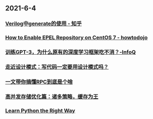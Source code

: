 
## 2021-6-4

### [Verilog中generate的使用 - 知乎](https://zhuanlan.zhihu.com/p/107047600)

### [How to Enable EPEL Repository on CentOS 7 - howtodojo](https://www.howtodojo.com/enable-epel-repository-centos-7/)

### [训练GPT-3，为什么原有的深度学习框架吃不消？-InfoQ](https://www.infoq.cn/article/JfM7NJYKLWMuyTcoMxvi)

### [走近设计模式：写代码一定要用设计模式吗？](https://xie.infoq.cn/article/37af114b3fd2cbd6d46f3ee95)

### [一文带你搞懂RPC到底是个啥](https://xie.infoq.cn/article/b913fed8fe3c0adb03306067c)

### [高并发存储优化篇：诸多策略，缓存为王](https://xie.infoq.cn/article/0134f29b0c0895df548dd929b)

### [Learn Python the Right Way](https://learnpythontherightway.com/)